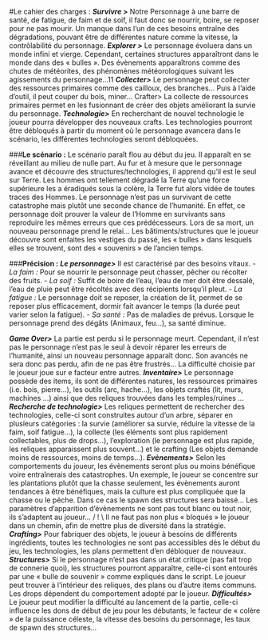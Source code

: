 
#Le cahier des charges : 
***Survivre >*** Notre Personnage à une barre de santé, de fatigue, de faim et de soif, il faut donc se nourrir, boire, se reposer pour ne pas mourir. Un manque dans l’un de ces besoins entraîne des dégradations, pouvant être de différentes nature comme la vitesse, la contrôlabilité du personnage. 
***Explorer >*** Le personnage évoluera dans un monde infini et vierge. Cependant, certaines structures apparaîtront dans le monde dans des « bulles ». Des évènements apparaîtrons comme des chutes de météorites, des phénomènes météorologiques suivant les agissements du personnage…11
***Collecter>*** Le personnage peut collecter des ressources primaires comme des cailloux, des branches… Puis à l’aide d’outil, il peut couper du bois, miner… 
Crafter> La collecte de ressources primaires permet en les fusionnant de créer des objets améliorant la survie du personnage. 
***Technologie>*** En recherchant de nouvel technologie le joueur pourra développer des nouveaux crafts. Les technologies pourront être débloqués à partir du moment où le personnage avancera dans le scénario, les différentes technologies seront débloquées.

###**Le scénario :**
Le scénario paraît flou au début du jeu. Il apparaît en se réveillant au milieu de nulle part. Au fur et à mesure que le personnage avance et découvre des structures/technologies, il apprend qu’il est le seul sur Terre. Les hommes ont tellement dégradé la Terre qu’une force supérieure les a éradiqués sous la colère, la Terre fut alors vidée de toutes traces des Hommes. Le personnage n’est pas un survivant de cette catastrophe mais plutôt une seconde chance de l’humanité. En effet, ce personnage doit prouver la valeur de l’Homme en survivants sans reproduire les mêmes erreurs que ces prédécesseurs. Lors de sa mort, un nouveau personnage prend le relai… Les bâtiments/structures que le joueur découvre sont enfaites les vestiges du passé, les « bulles » dans lesquels elles se trouvent, sont des « souvenirs » de l’ancien temps.

###**Précision :** 
***Le personnage>*** Il est caractérisé par des besoins vitaux.
*-	La faim :* Pour se nourrir le personnage peut chasser, pêcher ou récolter des fruits.
*-	La soif :* Suffit de boire de l’eau, l’eau de mer doit être dessalé, l’eau de pluie peut être récoltés avec des récipients lorsqu’il pleut.
*-	La fatigue :* Le personnage doit se reposer, la création de lit, permet de se reposer plus efficacement, dormir fait avancer le temps (la durée peut varier selon la fatigue).
*-	Sa santé :* Pas de maladies de prévus. Lorsque le personnage prend des dégâts (Animaux, feu…), sa santé diminue.

***Game Over>*** La partie est perdu si le personnage meurt. Cependant, il n’est pas le personnage n’est pas le seul à devoir réparer les erreurs de l’humanité, ainsi un nouveau personnage apparaît donc. Son avancés ne sera donc pas perdu, afin de ne pas être frustrés… La difficulté choisie par le joueur joue sur e facteur entre autres.
***Inventaire>*** Le personnage possède des items, ils sont de différentes natures, les ressources primaires (i.e. bois, pierre…), les outils (arc, hache…), les objets craftés (lit, murs, machines …) ainsi que des reliques trouvées dans les temples/ruines …
***Recherche de technologie>*** Les reliques permettent de rechercher des technologies, celle-ci sont construites autour d’un arbre, séparer en plusieurs catégories : la survie (améliorer sa survie, réduire la vitesse de la faim, soif fatigue…), la collecte (les éléments sont plus rapidement collectables, plus de drops…), l’exploration (le personnage est plus rapide, les reliques apparaissent plus souvent…) et le crafting (Les objets demande moins de ressources, moins de temps…).
***Evènements>*** Selon les comportements du joueur, les évènements seront plus ou moins bénéfique voire entraînerais des catastrophes. Un exemple, le joueur se concentre sur les plantations plutôt que la chasse seulement, les évènements auront tendances à être bénéfiques, mais la culture est plus compliquée que la chasse ou le pêche. Dans ce cas le spawn des structures sera baissé… Les paramètres d’apparition d’évènements ne sont pas tout blanc ou tout noir, ils s’adaptent au joueur… / ! \ Il ne faut pas non plus « bloqués » le joueur dans un chemin, afin de mettre plus de diversité dans la stratégie.
***Crafting>*** Pour fabriquer des objets, le joueur à besoins de différents ingrédients, toutes les technologies ne sont pas accessibles dès le début du jeu, les technologies, les plans permettent d’en débloquer de nouveaux. 
***Structures>*** Si le personnage n’est pas dans un état critique (pas fait trop de connerie quoi), les structures pourront apparaître, celle-ci sont entourés par une « bulle de souvenir » comme expliqués dans le script. Le joueur peut trouver à l’intérieur des reliques, des plans ou d’autre items communs. Les drops dépendent du comportement adopté par le joueur.
***Difficultés>*** Le joueur peut modifier la difficulté au lancement de la partie, celle-ci influence les dons de début de jeu pour les débutants, le facteur de « colère » de la puissance céleste, la vitesse des besoins du personnage, les taux de spawn des structures…
